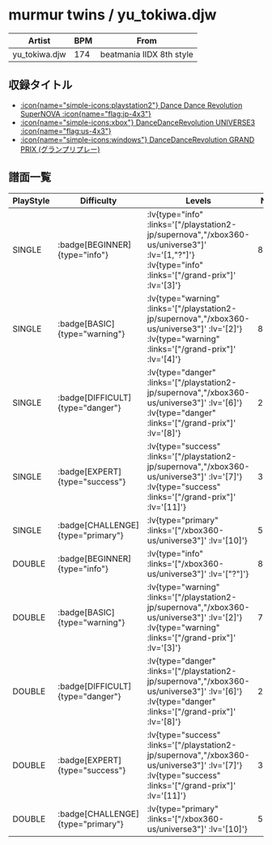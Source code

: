 # murmur twins / yu_tokiwa.djw

|Artist|BPM|From|
|------|---|----|
|yu_tokiwa.djw|174|beatmania IIDX 8th style|

## 収録タイトル

- [ :icon{name="simple-icons:playstation2"} Dance Dance Revolution SuperNOVA :icon{name="flag:jp-4x3"} ](/playstation2-jp/supernova)
- [ :icon{name="simple-icons:xbox"} DanceDanceRevolution UNIVERSE3 :icon{name="flag:us-4x3"} ](/xbox360-us/universe3)
- [ :icon{name="simple-icons:windows"} DanceDanceRevolution GRAND PRIX (グランプリプレー)](/grand-prix)

## 譜面一覧

|PlayStyle|Difficulty|Levels|Notes|Movie|
|---------|----------|------|-----|-----|
|SINGLE| :badge[BEGINNER]{type="info"} | :lv{type="info" :links='["/playstation2-jp/supernova","/xbox360-us/universe3"]' :lv='[1,"?"]'}  :lv{type="info" :links='["/grand-prix"]' :lv='[3]'} |81/0||
|SINGLE| :badge[BASIC]{type="warning"} | :lv{type="warning" :links='["/playstation2-jp/supernova","/xbox360-us/universe3"]' :lv='[2]'}  :lv{type="warning" :links='["/grand-prix"]' :lv='[4]'} |86/3||
|SINGLE| :badge[DIFFICULT]{type="danger"} | :lv{type="danger" :links='["/playstation2-jp/supernova","/xbox360-us/universe3"]' :lv='[6]'}  :lv{type="danger" :links='["/grand-prix"]' :lv='[8]'} |237/11||
|SINGLE| :badge[EXPERT]{type="success"} | :lv{type="success" :links='["/playstation2-jp/supernova","/xbox360-us/universe3"]' :lv='[7]'}  :lv{type="success" :links='["/grand-prix"]' :lv='[11]'} |325/7||
|SINGLE| :badge[CHALLENGE]{type="primary"} | :lv{type="primary" :links='["/xbox360-us/universe3"]' :lv='[10]'} |512/15||
|DOUBLE| :badge[BEGINNER]{type="info"} | :lv{type="info" :links='["/xbox360-us/universe3"]' :lv='["?"]'} |81/0||
|DOUBLE| :badge[BASIC]{type="warning"} | :lv{type="warning" :links='["/playstation2-jp/supernova","/xbox360-us/universe3"]' :lv='[2]'}  :lv{type="warning" :links='["/grand-prix"]' :lv='[3]'} |74/0||
|DOUBLE| :badge[DIFFICULT]{type="danger"} | :lv{type="danger" :links='["/playstation2-jp/supernova","/xbox360-us/universe3"]' :lv='[6]'}  :lv{type="danger" :links='["/grand-prix"]' :lv='[8]'} |222/2||
|DOUBLE| :badge[EXPERT]{type="success"} | :lv{type="success" :links='["/playstation2-jp/supernova","/xbox360-us/universe3"]' :lv='[7]'}  :lv{type="success" :links='["/grand-prix"]' :lv='[11]'} |310/0||
|DOUBLE| :badge[CHALLENGE]{type="primary"} | :lv{type="primary" :links='["/xbox360-us/universe3"]' :lv='[10]'} |508/15||

